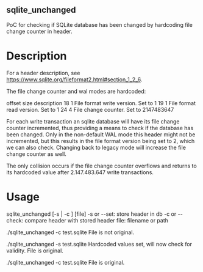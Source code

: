 ## sqlite_unchanged
PoC for checking if SQLite database has been changed by hardcoding file change counter in header.

# Description
For a header description, see https://www.sqlite.org/fileformat2.html#section_1_2_6. 

The file change counter and wal modes are hardcoded:

offset size description
18      1   File format write version. Set to 1
19      1   File format read version. Set to 1
24      4   File change counter. Set to 2147483647

For each write transaction an sqlite database will have its file change counter incremented, thus providing a means to check if the database has been changed. Only in the non-default WAL mode this header might not be incremented, but this results in the file format version being set to 2, which we can also check. Changing back to legacy mode will increase the file change counter as well.

The only collision occurs if the file change counter overflows and returns to its hardcoded value after 2.147.483.647 write transactions.

# Usage
sqlite_unchanged [-s | -c ] [file]
        -s or --set:   store header in db
        -c or --check: compare header with stored header
        file: filename or path

./sqlite_unchanged -c test.sqlite
File is not original.

./sqlite_unchanged -s test.sqlite
Hardcoded values set, will now check for validity.
File is original.

./sqlite_unchanged -c test.sqlite
File is original.